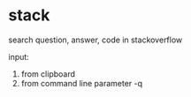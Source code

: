 # stack
search question, answer, code in stackoverflow

input:
   1. from clipboard
   2. from command line parameter -q 
